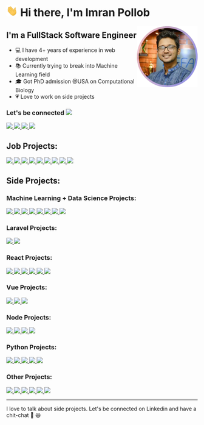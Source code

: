 # <img width="30px" src="./src/hi.gif" /> Hi there, I'm Imran Pollob

<img align="right" alt="imran pollob" height="160px" src="./src/imran-pollob.png"/>

## I'm a FullStack Software Engineer

- 💻 I have 4+ years of experience in web development
- 📚 Currently trying to break into Machine Learning field
- 🎓 Got PhD admission @USA on Computational Biology
- 💗 Love to work on side projects

### Let's be connected <img src="https://media.tenor.com/images/ed9e1f0647aaa26fcefd9b4a11fc05c7/tenor.gif" width="30px">

<a href="mailto:imranpollob.iitju@gmail.com">
  <img src="https://img.shields.io/badge/imranpollob.iitju@gmail.com-D14836?style=for-the-badge&logo=gmail&logoColor=white"  />
</a>

<a href="https://imranpollob.com">
  <img src="https://img.shields.io/badge/imranpollob.com-00D564?style=for-the-badge&logo=internetexplorer&logoColor=white"  />
</a>

<a href="https://www.linkedin.com/in/pollmix">
  <img src="https://img.shields.io/badge/pollmix-0077B5?style=for-the-badge&logo=linkedin&logoColor=white"  />
</a>

<a href="https://facebook.com/pollmix">
  <img src="https://img.shields.io/badge/pollmix-1877F2?style=for-the-badge&logo=facebook&logoColor=white"  />
</a>

## Job Projects:

<a href="https://volueinsight.com/">
  <img src="https://img.shields.io/badge/VolueInsight | Forecasts & Consulting Energy Market-white?style=flat&logo=python&logoColor=white&labelColor=3776AB" />
</a>

<a href="https://www.cefalo.com/en/career">
  <img src="https://img.shields.io/badge/Cefalo Recruitment App (Frontend)-white?style=flat&logo=vuedotjs&logoColor=white&labelColor=4FC08D" />
</a>

<a href="https://www.cefalo.com/en/career">
  <img src="https://img.shields.io/badge/Cefalo Recruitment App (Backend)-white?style=flat&logo=laravel&logoColor=white&labelColor=FF2D20" />
</a>

<a href="https://owllark.com/">
  <img src="https://img.shields.io/badge/Owl + Lark | Ecommerce-white?style=flat&logo=wordpress&logoColor=white&labelColor=21759B" />
</a>

<a href="https://www.seebiz.com/">
  <img src="https://img.shields.io/badge/SeeBiz | Business Social Network-white?style=flat&logo=nodedotjs&logoColor=white&labelColor=339933" />
</a>

<a href="https://www.seebiz.com/inventory/">
  <img src="https://img.shields.io/badge/SeeBiz Inventory (Backend)-white?style=flat&logo=laravel&logoColor=white&labelColor=FF2D20" />
</a>

<a href="https://www.seebiz.com/inventory/">
  <img src="https://img.shields.io/badge/SeeBiz Inventory (Frontend)-white?style=flat&logo=react&logoColor=white&labelColor=61DAFB" />
</a>

<a href="https://excelsior-express.net/">
  <img src="https://img.shields.io/badge/Excelsior Express | Courier Service-white?style=flat&logo=laravel&logoColor=white&labelColor=FF2D20" />
</a>

<a href="https://excelsior-express.net/">
  <img src="https://img.shields.io/badge/Excelsior Express | Package Status-white?style=flat&logo=android&logoColor=white&labelColor=3DDC84" />
</a>

## Side Projects:

### Machine Learning + Data Science Projects:

<a href="https://github.com/pollmix/pytorch-chatbot">
  <img src="https://img.shields.io/badge/Sentiment Analysis-white?style=flat&logo=pytorch&logoColor=white&labelColor=EE4C2C" />
</a>

<a href="https://github.com/pollmix/sentiment-analysis">
  <img src="https://img.shields.io/badge/Fake Handwritten Digits-white?style=flat&logo=pytorch&logoColor=white&labelColor=EE4C2C" />
</a>

<a href="https://github.com/pollmix/fake-handwritten-digits">
  <img src="https://img.shields.io/badge/Chatbot-white?style=flat&logo=pytorch&logoColor=white&labelColor=EE4C2C" />
</a>

<a href="https://github.com/pollmix/ai-translation">
  <img src="https://img.shields.io/badge/AI Translation-white?style=flat&logo=pytorch&logoColor=white&labelColor=EE4C2C" />
</a>

<a href="https://github.com/pollmix/predict-language-of-a-name">
  <img src="https://img.shields.io/badge/Predict Language Of A Name-white?style=flat&logo=pytorch&logoColor=white&labelColor=EE4C2C" />
</a>

<a href="https://github.com/pollmix/covid-detection-from-xray">
  <img src="https://img.shields.io/badge/COVID Detection From Xray-white?style=flat&logo=pytorch&logoColor=white&labelColor=EE4C2C" />
</a>

<a href="https://github.com/pollmix/covid-tracking-using-r">
  <img src="https://img.shields.io/badge/COVID Tracking-white?style=flat&logo=r&logoColor=white&labelColor=276DC3" />
</a>

<a href="https://github.com/pollmix/covid-tracking-using-r">
  <img src="https://img.shields.io/badge/COVID Data Analysis-white?style=flat&logo=r&logoColor=white&labelColor=276DC3" />
</a>

### Laravel Projects:

<a href="https://paste.imranpollob.com">
  <img src="https://img.shields.io/badge/Paste Online | Store And Share Notes-white?style=flat&logo=laravel&logoColor=white&labelColor=FF2D20" />
</a>

<a href="https://github.com/pollmix/link-sharer">
  <img src="https://img.shields.io/badge/Community Based Link Sharer-white?style=flat&logo=laravel&logoColor=white&labelColor=FF2D20" />
</a>

### React Projects:

<a href="https://code.imranpollob.com/">
  <img src="https://img.shields.io/badge/Coding | Leetcode Hackerrank Codewars Codesignal Solutions-white?style=flat&logo=react&logoColor=white&labelColor=61DAFB" />
</a>

<a href="https://note.imranpollob.com/">
  <img src="https://img.shields.io/badge/Code Note | Notes For Repetitive Common Searches-white?style=flat&logo=react&logoColor=white&labelColor=61DAFB" />
</a>

<a href="https://github.com/pollmix/react-spelling-quiz">
  <img src="https://img.shields.io/badge/Learn And Practice Common Spelling Mistakes-white?style=flat&logo=react&logoColor=white&labelColor=61DAFB" />
</a>

<a href="https://github.com/pollmix/reactive-github">
  <img src="https://img.shields.io/badge/Github Clone Using React And Github API-white?style=flat&logo=react&logoColor=white&labelColor=61DAFB" />
</a>

<a href="https://github.com/pollmix/react-lorem-ipsum">
  <img src="https://img.shields.io/badge/Lorem Ipsum Generator-white?style=flat&logo=react&logoColor=white&labelColor=61DAFB" />
</a>

<a href="https://github.com/pollmix/react-recipes">
  <img src="https://img.shields.io/badge/Recipe App Using React Hooks-white?style=flat&logo=react&logoColor=white&labelColor=61DAFB" />
</a>

### Vue Projects:

<a href="https://github.com/devtut/devtut.github.io">
  <img src="https://img.shields.io/badge/Example Based Programming Tutorials On 45+ Topics-white?style=flat&logo=vuedotjs&logoColor=white&labelColor=4FC08D" />
</a>

<a href="https://github.com/pollmix/vue-quiz">
  <img src="https://img.shields.io/badge/Quiz App-white?style=flat&logo=vuedotjs&logoColor=white&labelColor=4FC08D" />
</a>

<a href="https://github.com/pollmix/vue-firebase-forum">
  <img src="https://img.shields.io/badge/Vue Forum-white?style=flat&logo=vuedotjs&logoColor=white&labelColor=4FC08D" />
</a>

### Node Projects:

<a href="https://github.com/pollmix/node-shop">
  <img src="https://img.shields.io/badge/Ecommerce Using Node And Ejs-white?style=flat&logo=nodedotjs&logoColor=white&labelColor=339933" />
</a>

<a href="https://github.com/pollmix/chat-app">
  <img src="https://img.shields.io/badge/Realtime Group Chat-white?style=flat&logo=nodedotjs&logoColor=white&labelColor=339933" />
</a>

<a href="https://github.com/pollmix/node-weather">
  <img src="https://img.shields.io/badge/Command Line Weather App-white?style=flat&logo=nodedotjs&logoColor=white&labelColor=339933" />
</a>

<a href="https://github.com/pollmix/node-note">
  <img src="https://img.shields.io/badge/Command Line Note Taking App-white?style=flat&logo=nodedotjs&logoColor=white&labelColor=339933" />
</a>

### Python Projects:

<a href="https://twitter.com/python_news">
  <img src="https://img.shields.io/badge/Python News Twitter Bot-white?style=flat&logo=python&logoColor=white&labelColor=3776AB" />
</a>

<a href="https://github.com/pollmix/movie-scrapper">
  <img src="https://img.shields.io/badge/Movie Scrapper And Rating Api-white?style=flat&logo=python&logoColor=white&labelColor=3776AB" />
</a>

<a href="https://github.com/pollmix/mastering-numpy">
  <img src="https://img.shields.io/badge/Mastering Numpy-white?style=flat&logo=python&logoColor=white&labelColor=3776AB" />
</a>

<a href="https://github.com/pollmix/youtube-video-timeframe-creator">
  <img src="https://img.shields.io/badge/Youtube Video Timeframe Creator-white?style=flat&logo=python&logoColor=white&labelColor=3776AB" />
</a>

<a href="https://github.com/pollmix/linux-wallpaper-changer">
  <img src="https://img.shields.io/badge/Linux Wallpaper Changer-white?style=flat&logo=python&logoColor=white&labelColor=3776AB" />
</a>

### Other Projects:

<a href="https://github.com/pollmix/bangla-quran">
  <img src="https://img.shields.io/badge/Arabic And Bangla Translation Of Whole Quran With Audio-white?style=flat&logo=revealdotjs&logoColor=white&labelColor=F2E142" />
</a>

<a href="https://github.com/pollmix/my-php-mvc">
  <img src="https://img.shields.io/badge/PHP MVC Framework-white?style=flat&logo=php&logoColor=white&labelColor=777BB4" />
</a>

<a href="https://github.com/pollmix/black-screen">
  <img src="https://img.shields.io/badge/Black Screen Online-white?style=flat&logo=html5&logoColor=white&labelColor=E34F26" />
</a>

<a href="https://github.com/pollmix/open-in-codesandbox-chrome-extension">
  <img src="https://img.shields.io/badge/Open In Codesandbox Chrome Extension-white?style=flat&logo=googlechrome&logoColor=white&labelColor=4285F4" />
</a>

<a href="https://github.com/pollmix/drumpad">
  <img src="https://img.shields.io/badge/Drumpad-white?style=flat&logo=javascript&logoColor=white&labelColor=F7DF1E" />
</a>

<a href="https://github.com/pollmix/voice-to-text">
  <img src="https://img.shields.io/badge/Voice To Text Conversion-white?style=flat&logo=javascript&logoColor=white&labelColor=F7DF1E" />
</a>

---

I love to talk about side projects. Let's be connected on Linkedin and have a chit-chat 💬 😃
